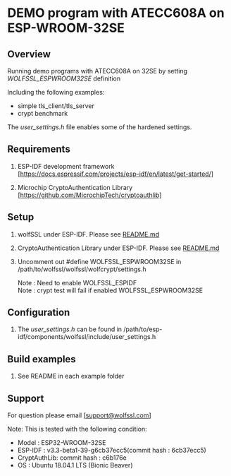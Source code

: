 # DEMO program with ATECC608A on ESP-WROOM-32SE
## Overview
 Running demo programs with ATECC608A on 32SE by setting *WOLFSSL_ESPWROOM32SE* definition

Including the following examples:

* simple tls_client/tls_server
* crypt benchmark

 The *user_settings.h* file enables some of the hardened settings. 
 
## Requirements
 1. ESP-IDF development framework  
    [https://docs.espressif.com/projects/esp-idf/en/latest/get-started/]

 2. Microchip CryptoAuthentication Library  
    [https://github.com/MicrochipTech/cryptoauthlib]
    
## Setup
 1. wolfSSL under ESP-IDF. Please see [README.md](https://github.com/wolfSSL/wolfssl/blob/master/IDE/Espressif/ESP-IDF/README.md)
 2. CryptoAuthentication Library under ESP-IDF. Please see [README.md](https://github.com/miyazakh/cryptoauthlib_esp_idf/blob/master/README.md)
 
 3. Uncomment out #define WOLFSSL_ESPWROOM32SE in /path/to/wolfssl/wolfssl/wolfcrypt/settings.h
 
    Note : Need to enable WOLFSSL_ESPIDF  
    Note : crypt test will fail if enabled WOLFSSL_ESPWROOM32SE
 
## Configuration
 1. The *user_settings.h* can be found in /path/to/esp-idf/components/wolfssl/include/user_settings.h

## Build examples
 1. See README in each example folder

## Support
 For question please email [support@wolfssl.com]

 Note: This is tested with the following condition:
 
- Model    : ESP32-WROOM-32SE  
- ESP-IDF  : v3.3-beta1-39-g6cb37ecc5(commit hash : 6cb37ecc5)  
- CryptAuthLib: commit hash : c6b176e
- OS       : Ubuntu 18.04.1 LTS (Bionic Beaver)
